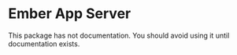 # Ember App Server

This package has not documentation. You should avoid using it until documentation exists.
